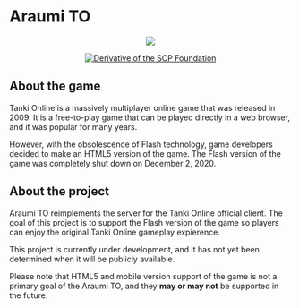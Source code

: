 # Araumi TO

<div align="center">

![](https://cdn.discordapp.com/attachments/1020927057791827988/1064190562997129216/logo-crop256.png)

[![Derivative of the SCP Foundation](https://img.shields.io/static/v1?label=Derivative+of+the&message=SCP+Foundation&color=000000&logo=scp-foundation&style=for-the-badge)](https://discord.gg/MHFJGjqEYS "This project is a derivative of the SCP Foundation")

</div>

## About the game

Tanki Online is a massively multiplayer online game that was released in 2009.
It is a free-to-play game that can be played directly in a web browser, and it was popular for many years.

However, with the obsolescence of Flash technology, game developers decided to make an HTML5 version of the game. The Flash version of the game was completely shut down on December 2, 2020.

## About the project

Araumi TO reimplements the server for the Tanki Online official client. The goal of this project is to support the Flash version of the game so players can enjoy the original Tanki Online gameplay expierence.

This project is currently under development, and it has not yet been determined when it will be publicly available.

Please note that HTML5 and mobile version support of the game is not a primary goal of the Araumi TO, and they **may or may not** be supported in the future.

